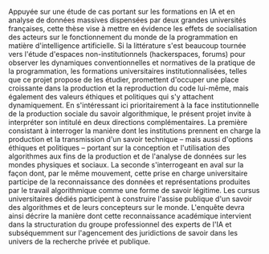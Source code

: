 Appuyée sur une étude de cas portant sur les formations en IA et en analyse de données massives dispensées par deux grandes universités françaises, cette thèse vise à mettre en évidence les effets de socialisation des acteurs sur le fonctionnement du monde de la programmation en matière d'intelligence artificielle. Si la littérature s'est beaucoup tournée vers l'étude d'espaces non-institutionnels (hackerspaces, forums) pour observer les dynamiques conventionnelles et normatives de la pratique de la programmation, les formations universitaires institutionnalisées, telles que ce projet propose de les étudier, promettent d'occuper une place croissante dans la production et la reproduction du code lui-même, mais également des valeurs éthiques et politiques qui s'y attachent dynamiquement. En s'intéressant ici prioritairement à la face institutionnelle de la production sociale du savoir algorithmique, le présent projet invite à interpréter son intitulé en deux directions complémentaires. La première consistant à interroger la manière dont les institutions prennent en charge la production et la transmission d'un savoir technique – mais aussi d'options éthiques et politiques – portant sur la conception et l'utilisation des algorithmes aux fins de la production et de l'analyse de données sur les mondes physiques et sociaux. La seconde s'interrogeant en aval sur la façon dont, par le même mouvement, cette prise en charge universitaire participe de la reconnaissance des données et représentations produites par le travail algorithmique comme une forme de savoir légitime. Les cursus universitaires dédiés participent à construire l'assise publique d'un savoir des algorithmes et de leurs concepteurs sur le monde. L'enquête devra ainsi décrire la manière dont cette reconnaissance académique intervient dans la structuration du groupe professionnel des experts de l'IA et subséquemment sur l'agencement des juridictions de savoir dans les univers de la recherche privée et publique.
